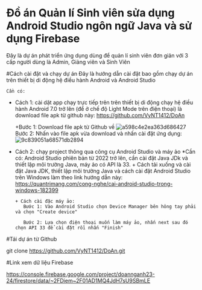 # Đồ án Quản lí Sinh viên sửa dụng Android Studio ngôn ngữ Java và sử dụng Firebase
Đây là dự án phát triển ứng dụng dùng để quản lí sinh viên đơn giản với 3 cấp người dùng là Admin, Giảng viên và Sinh Viên 

#Cách cài đặt và chạy dự án
Đây là hướng dẫn cài đặt bao gồm chạy dự án trên thiết bị di động hệ điều hành Android và Android Studio

	Cần có:
- Cách 1: cài dặt app chạy trực tiếp trên trên thiết bị di động chạy hệ điều hành Android 7.0 trở lên (để ở chế độ Light Mode trên điện thoại)  là download file apk từ github này: https://github.com/VyNT1412/DoAn
  
  +Bước 1: Download file apk từ Github về
  ![a598c4e2ea363d686427](https://github.com/VyNT1412/DoAn/assets/115887999/6013c152-6002-4a27-81f5-0a41b799ca12)
  Bước 2: Nhấn vào file apk vừa download và nhấn cài đặt ứng dụng:
  ![9c839051a68571db2894](https://github.com/VyNT1412/DoAn/assets/115887999/0b8c0d84-7057-4102-a764-bd54f3cab43b)
- Cách 2: chạy project thông qua công cụ Android Studio và máy ảo
  *Cần có: 
    Android Studio phiên bản từ 2022 trở lên, cần cài đặt Java JDk và thiết lập môi trường Java, máy ảo có API là 33.
      + Cách tải xuống và cài đặt Java JDK, thiết lập môi trường Java và cách cài đặt Android Studio trên Windows làm theo link hướng dẫn này: https://quantrimang.com/cong-nghe/cai-android-studio-trong-windows-182399
  
      + Cách cài đặc máy ảo:
         Bước 1: Vào Android Studio chọn Device Manager bên hông tay phải và chọn "Create device"

         Bước 2: Lựa chọn điện thoại muốn làm máy ảo, nhấn next sau đó chọn API 33 để cài đặt rồi nhấn "Finish"

#Tải dự án từ Github 

  git clone https://github.com/VyNT1412/DoAn.git

#Link xem dữ liệu Firebase

https://console.firebase.google.com/project/doannganh23-24/firestore/data/~2FDiem~2F01AD1MQ4JdH7sU9SBmLE
